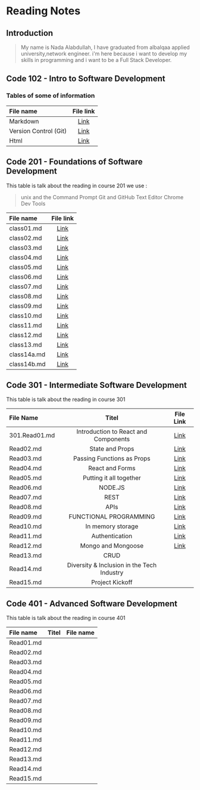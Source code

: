 # Reading Notes

## Introduction
>My name is Nada Alabdullah, I have graduated from albalqaa applied university,network engineer.
i'm here because i want to develop my skills in programming and i want to be a Full Stack Developer.


 
## Code 102 - Intro to Software Development

### Tables of some of information

| File name      | File link     |
| :------------- | :----------: | 
|  Markdown | [Link](https://nada0795.github.io/reading-notes/101,102%20Course/read01)|
|Version Control (Git)|[Link](https://nada0795.github.io/reading-notes/101,102%20Course/read02)| 
| Html   | [Link](https://nada0795.github.io/reading-notes/101,102%20Course/read03)| 


## Code 201 - Foundations of Software Development
This table is talk about the reading in course 201
we use :

> unix and the Command Prompt
> Git and GitHub
> Text Editor
> Chrome Dev Tools

| File name      | File link     |
| :------------- | :----------:  | 
|  class01.md    | [Link](https://nada0795.github.io/reading-notes/201%20Course/class01)|
|  class02.md    | [Link](https://nada0795.github.io/reading-notes/201%20Course/class02)| 
|  class03.md    |[Link](https://nada0795.github.io/reading-notes/201%20Course/class03)|  
|  class04.md    | [Link](https://nada0795.github.io/reading-notes/201%20Course/class04)|
|  class05.md    | [Link](https://nada0795.github.io/reading-notes/201%20Course/class05)| 
|  class06.md    | [Link](https://nada0795.github.io/reading-notes/201%20Course/class06)|
|  class07.md    | [Link](https://nada0795.github.io/reading-notes/201%20Course/class07)| 
|  class08.md    |[Link](https://nada0795.github.io/reading-notes/201%20Course/class08)| 
|  class09.md    | [Link](https://nada0795.github.io/reading-notes/201%20Course/class09)|
|  class10.md    | [Link](https://nada0795.github.io/reading-notes/201%20Course/class10)| 
|  class11.md    | [Link](https://nada0795.github.io/reading-notes/201%20Course/class11)| 
|  class12.md    | [Link](https://nada0795.github.io/reading-notes/201%20Course/class12)| 
|  class13.md    | [Link](https://nada0795.github.io/reading-notes/201%20Course/class13)|
|  class14a.md   | [Link](https://nada0795.github.io/reading-notes/201%20Course/class14a)|
|  class14b.md   | [Link](https://nada0795.github.io/reading-notes/201%20Course/class14b)|




## Code 301 - Intermediate Software Development
This table is talk about the reading in course 301

| File Name      | Titel         |  File Link     |
| :------------- | :----------:  |  :----------:  |
| 301.Read01.md|Introduction to React and Components|[Link](https://nada0795.github.io/reading-notes/301%20Course/301.Read01)|
|  Read02.md    |  State and Props|[Link](https://nada0795.github.io/reading-notes/301%20Course/301.Read02)           |
|  Read03.md     | Passing Functions as Props |[Link](https://nada0795.github.io/reading-notes/301%20Course/301.Read03)|    
|  Read04.md    | React and Forms |[Link](https://nada0795.github.io/reading-notes/301%20Course/301.Read04)           | 
|  Read05.md     | Putting it all together |[Link](https://nada0795.github.io/reading-notes/301%20Course/301.Read05)       | 
|  Read06.md    | NODE.JS |[Link](https://nada0795.github.io/reading-notes/301%20Course/301.Read06)          | 
|  Read07.md    | REST |[Link](https://nada0795.github.io/reading-notes/301%20Course/301.Read07)          | 
|  Read08.md    | APIs |[Link](https://nada0795.github.io/reading-notes/301%20Course/301.Read08)          | 
|  Read09.md    | FUNCTIONAL PROGRAMMING |[Link](https://nada0795.github.io/reading-notes/301%20Course/301.Read09)          | 
|  Read10.md    | In memory storage |[Link](https://nada0795.github.io/reading-notes/301%20Course/301.Read10)          | 
|  Read11.md    | Authentication |[Link](https://nada0795.github.io/reading-notes/301%20Course/301.Read11)        | 
|  Read12.md    | Mongo and Mongoose |[Link](https://nada0795.github.io/reading-notes/301%20Course/301.Read12)         | 
|  Read13.md    | CRUD | |          | 
|  Read14.md    | Diversity & Inclusion in the Tech Industry | |          | 
|  Read15.md    | Project Kickoff | |          | 




## Code 401 - Advanced Software Development
This table is talk about the reading in course 401



| File name      | Titel         |  File name      |
| :------------- | :----------:  |  :----------:   |
|  Read01.md    | | |          |
|  Read02.md    |  | |          |
|  Read03.md     |  |   |          |    
|  Read04.md    |  | |          | 
|  Read05.md     |  | |          | 
|  Read06.md    |  | |          | 
|  Read07.md    | | |          | 
|  Read08.md    |  | |          | 
|  Read09.md    |  | |          | 
|  Read10.md    |  | |          | 
|  Read11.md    |  | |          | 
|  Read12.md    |  | |          | 
|  Read13.md    |  | |          | 
|  Read14.md    |  | |          | 
|  Read15.md    |  | |          | 